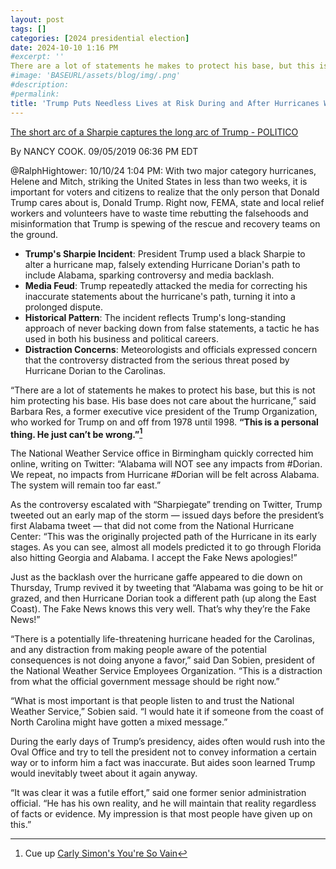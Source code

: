 ```yaml
---
layout: post
tags: []
categories: [2024 presidential election]
date: 2024-10-10 1:16 PM
#excerpt: ''
There are a lot of statements he makes to protect his base, but this is not him protecting his base. His base does not care about the hurricane. This is a personal thing. He just can’t be wrong. – Barbara Res, a former executive vice president of the Trump Organization.'
#image: 'BASEURL/assets/blog/img/.png'
#description:
#permalink:
title: 'Trump Puts Needless Lives at Risk During and After Hurricanes With Lies, Falsehoods,  and Misinformation.'
---
```



[The short arc of a Sharpie captures the long arc of Trump - POLITICO](https://www.politico.com/story/2019/09/05/hurricane-dorian-sharpie-trump-1482839)

By NANCY COOK. 09/05/2019 06:36 PM EDT


@RalphHightower: 10/10/24 1:04 PM:
With two major category hurricanes, Helene and Mitch,
striking the United States in less than two weeks, it is important for
voters and citizens to realize that the only person that Donald Trump 
cares about is, Donald Trump. Right now, FEMA, state and
local relief workers and volunteers have to waste time rebutting
the falsehoods and misinformation that Trump is spewing of the
rescue and recovery teams on the ground. 

- **Trump's Sharpie Incident**: President Trump used a black Sharpie to alter a hurricane map, falsely extending Hurricane Dorian's path to include Alabama, sparking controversy and media backlash.
- **Media Feud**: Trump repeatedly attacked the media for correcting his inaccurate statements about the hurricane's path, turning it into a prolonged dispute.
- **Historical Pattern**: The incident reflects Trump's long-standing approach of never backing down from false statements, a tactic he has used in both his business and political careers.
- **Distraction Concerns**: Meteorologists and officials expressed concern that the controversy distracted from the serious threat posed by Hurricane Dorian to the Carolinas.


“There are a lot of statements he makes to protect his base, but this is not him 
protecting his base. His base does not care about the hurricane,” said Barbara Res, 
a former executive vice president of the Trump Organization, who worked for Trump 
on and off from 1978 until 1998. **“This is a personal thing. He just can’t be 
wrong.”[^11]**

The National Weather Service office in Birmingham quickly corrected him online, 
writing on Twitter: “Alabama will NOT see any impacts from #Dorian. We repeat, 
no impacts from Hurricane #Dorian will be felt across Alabama. The system will 
remain too far east.”

As the controversy escalated with “Sharpiegate” trending on Twitter, Trump tweeted 
out an early map of the storm — issued days before the president’s first Alabama 
tweet — that did not come from the National Hurricane Center: “This was the 
originally projected path of the Hurricane in its early stages. As you can see, 
almost all models predicted it to go through Florida also hitting Georgia and 
Alabama. I accept the Fake News apologies!”

Just as the backlash over the hurricane gaffe appeared to die down on Thursday, 
Trump revived it by tweeting that “Alabama was going to be hit or grazed, and then 
Hurricane Dorian took a different path (up along the East Coast). The Fake News 
knows this very well. That’s why they’re the Fake News!”

“There is a potentially life-threatening hurricane headed for the Carolinas, and any 
distraction from making people aware of the potential consequences is not doing 
anyone a favor,” said Dan Sobien, president of the National Weather Service 
Employees Organization. “This is a distraction from what the official government 
message should be right now.”

“What is most important is that people listen to and trust the National Weather 
Service,” Sobien said. “I would hate it if someone from the coast of North Carolina 
might have gotten a mixed message.”

During the early days of Trump’s presidency, aides often would rush into the 
Oval Office and try to tell the president not to convey information a certain way
or to inform him a fact was inaccurate. But aides soon learned Trump would 
inevitably tweet about it again anyway.

“It was clear it was a futile effort,” said one former senior administration official. 
“He has his own reality, and he will maintain that reality regardless of facts or 
evidence. My impression is that most people have given up on this.”


[^11]: Cue up [Carly Simon's You're So Vain](https://music.youtube.com/watch?v=j13oJajXx0M&si=jq2QIZtbPje-Dqbs)